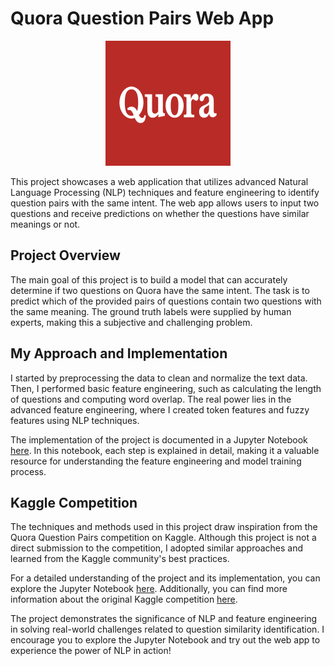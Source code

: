 # Quora Question Pairs Web App
<p align="center">
  <img src="quora_logo.png" alt="Quora Logo" width="200" height="200">
</p>


This project showcases a web application that utilizes advanced Natural Language Processing (NLP) techniques and feature engineering to identify question pairs with the same intent. The web app allows users to input two questions and receive predictions on whether the questions have similar meanings or not.

## Project Overview
The main goal of this project is to build a model that can accurately determine if two questions on Quora have the same intent. The task is to predict which of the provided pairs of questions contain two questions with the same meaning. The ground truth labels were supplied by human experts, making this a subjective and challenging problem.

## My Approach and Implementation
I started by preprocessing the data to clean and normalize the text data. Then, I performed basic feature engineering, such as calculating the length of questions and computing word overlap. The real power lies in the advanced feature engineering, where I created token features and fuzzy features using NLP techniques.

The implementation of the project is documented in a Jupyter Notebook [here](https://github.com/TanmayMehta-ml/Quora-Question-Pairs/blob/main/BOW_with_Advanced_Features.ipynb). In this notebook, each step is explained in detail, making it a valuable resource for understanding the feature engineering and model training process.

## Kaggle Competition
The techniques and methods used in this project draw inspiration from the Quora Question Pairs competition on Kaggle. Although this project is not a direct submission to the competition, I adopted similar approaches and learned from the Kaggle community's best practices.

For a detailed understanding of the project and its implementation, you can explore the Jupyter Notebook [here](https://github.com/TanmayMehta-ml/Quora-Question-Pairs/blob/main/BOW_with_Advanced_Features.ipynb). Additionally, you can find more information about the original Kaggle competition [here](https://www.kaggle.com/c/quora-question-pairs).

The project demonstrates the significance of NLP and feature engineering in solving real-world challenges related to question similarity identification. I encourage you to explore the Jupyter Notebook and try out the web app to experience the power of NLP in action!
